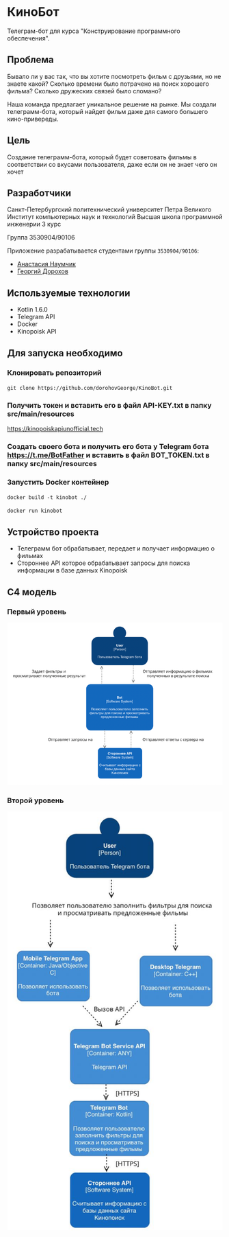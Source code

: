 # КиноБот

Телеграм-бот для курса "Конструирование программного обеспечения".
## Проблема

Бывало ли у вас так, что вы хотите посмотреть фильм с друзьями, но не знаете какой? Сколько времени было потрачено
на поиск хорошего фильма? Сколько дружеских связей было сломано? 

Наша команда предлагает уникальное решение на рынке. Мы создали телеграмм-бота, который найдет фильм даже для самого 
большего кино-привереды.

## Цель

Создание телеграмм-бота, который будет советовать фильмы в соответствии со вкусами пользователя, 
даже если он не знает чего он хочет

## Разработчики

Санкт-Петербургский политехнический университет Петра Великого
Институт компьютерных наук и технологий
Высшая школа программной инженерии
3 курс

Группа 3530904/90106

Приложение разрабатывается студентами группы ``3530904/90106``:
* [Анастасия Наумчик](https://github.com/NastyaNaumchik)
* [Георгий Дорохов](https://github.com/dorohovGeorge)

## Используемые технологии
* Kotlin 1.6.0
* Telegram API
* Docker
* Kinopoisk API

## Для запуска необходимо

### Клонировать репозиторий

`` git clone https://github.com/dorohovGeorge/KinoBot.git ``

### Получить токен и вставить его в файл API-KEY.txt в папку src/main/resources

https://kinopoiskapiunofficial.tech

### Создать своего бота и получить его бота у Telegram бота https://t.me/BotFather и вставить в файл BOT_TOKEN.txt в папку src/main/resources 

### Запустить Docker контейнер

`` docker build -t kinobot ./  ``

`` docker run kinobot ``

## Устройство проекта

* Телеграмм бот обрабатывает, передает и получает информацию о фильмах
* Стороннее API которое обрабатывает запросы для поиска информации в базе данных Kinopoisk

## С4 модель

### Первый уровень

![img.png](img.png)

### Второй уровень

![img_1.png](img_1.png)